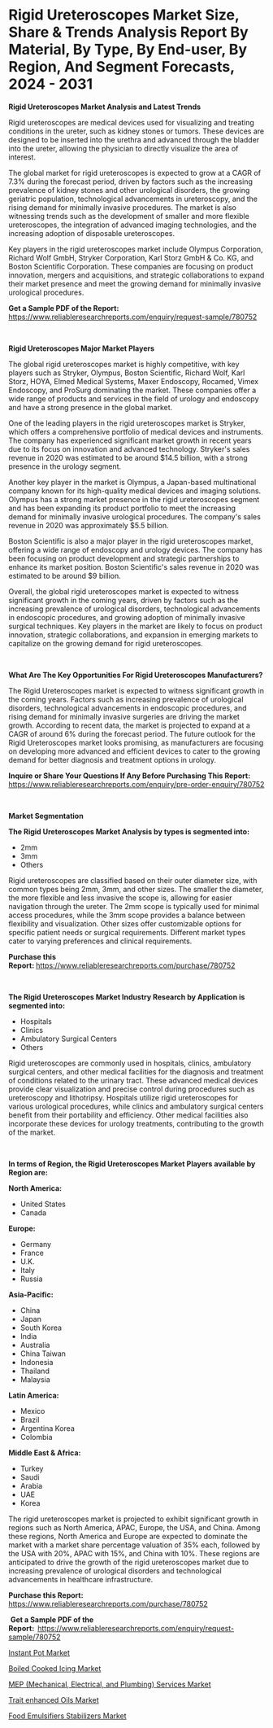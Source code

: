 <p><h1>Rigid Ureteroscopes Market Size, Share & Trends Analysis Report By Material, By Type, By End-user, By Region, And Segment Forecasts, 2024 - 2031</h1></p><p><strong>Rigid Ureteroscopes Market Analysis and Latest Trends</strong></p>
<p><p>Rigid ureteroscopes are medical devices used for visualizing and treating conditions in the ureter, such as kidney stones or tumors. These devices are designed to be inserted into the urethra and advanced through the bladder into the ureter, allowing the physician to directly visualize the area of interest.</p><p>The global market for rigid ureteroscopes is expected to grow at a CAGR of 7.3% during the forecast period, driven by factors such as the increasing prevalence of kidney stones and other urological disorders, the growing geriatric population, technological advancements in ureteroscopy, and the rising demand for minimally invasive procedures. The market is also witnessing trends such as the development of smaller and more flexible ureteroscopes, the integration of advanced imaging technologies, and the increasing adoption of disposable ureteroscopes.</p><p>Key players in the rigid ureteroscopes market include Olympus Corporation, Richard Wolf GmbH, Stryker Corporation, Karl Storz GmbH & Co. KG, and Boston Scientific Corporation. These companies are focusing on product innovation, mergers and acquisitions, and strategic collaborations to expand their market presence and meet the growing demand for minimally invasive urological procedures.</p></p>
<p><strong>Get a Sample PDF of the Report:&nbsp;</strong> <a href="https://www.reliableresearchreports.com/enquiry/request-sample/780752">https://www.reliableresearchreports.com/enquiry/request-sample/780752</a></p>
<p>&nbsp;</p>
<p><strong>Rigid Ureteroscopes Major Market Players</strong></p>
<p><p>The global rigid ureteroscopes market is highly competitive, with key players such as Stryker, Olympus, Boston Scientific, Richard Wolf, Karl Storz, HOYA, Elmed Medical Systems, Maxer Endoscopy, Rocamed, Vimex Endoscopy, and ProSurg dominating the market. These companies offer a wide range of products and services in the field of urology and endoscopy and have a strong presence in the global market.</p><p>One of the leading players in the rigid ureteroscopes market is Stryker, which offers a comprehensive portfolio of medical devices and instruments. The company has experienced significant market growth in recent years due to its focus on innovation and advanced technology. Stryker's sales revenue in 2020 was estimated to be around $14.5 billion, with a strong presence in the urology segment.</p><p>Another key player in the market is Olympus, a Japan-based multinational company known for its high-quality medical devices and imaging solutions. Olympus has a strong market presence in the rigid ureteroscopes segment and has been expanding its product portfolio to meet the increasing demand for minimally invasive urological procedures. The company's sales revenue in 2020 was approximately $5.5 billion.</p><p>Boston Scientific is also a major player in the rigid ureteroscopes market, offering a wide range of endoscopy and urology devices. The company has been focusing on product development and strategic partnerships to enhance its market position. Boston Scientific's sales revenue in 2020 was estimated to be around $9 billion.</p><p>Overall, the global rigid ureteroscopes market is expected to witness significant growth in the coming years, driven by factors such as the increasing prevalence of urological disorders, technological advancements in endoscopic procedures, and growing adoption of minimally invasive surgical techniques. Key players in the market are likely to focus on product innovation, strategic collaborations, and expansion in emerging markets to capitalize on the growing demand for rigid ureteroscopes.</p></p>
<p>&nbsp;</p>
<p><strong>What Are The Key Opportunities For Rigid Ureteroscopes Manufacturers?</strong></p>
<p><p>The Rigid Ureteroscopes market is expected to witness significant growth in the coming years. Factors such as increasing prevalence of urological disorders, technological advancements in endoscopic procedures, and rising demand for minimally invasive surgeries are driving the market growth. According to recent data, the market is projected to expand at a CAGR of around 6% during the forecast period. The future outlook for the Rigid Ureteroscopes market looks promising, as manufacturers are focusing on developing more advanced and efficient devices to cater to the growing demand for better diagnosis and treatment options in urology.</p></p>
<p><strong>Inquire or Share Your Questions If Any Before Purchasing This Report:</strong> <a href="https://www.reliableresearchreports.com/enquiry/pre-order-enquiry/780752">https://www.reliableresearchreports.com/enquiry/pre-order-enquiry/780752</a></p>
<p>&nbsp;</p>
<p><strong>Market Segmentation</strong></p>
<p><strong>The Rigid Ureteroscopes Market Analysis by types is segmented into:</strong></p>
<p><ul><li>2mm</li><li>3mm</li><li>Others</li></ul></p>
<p><p>Rigid ureteroscopes are classified based on their outer diameter size, with common types being 2mm, 3mm, and other sizes. The smaller the diameter, the more flexible and less invasive the scope is, allowing for easier navigation through the ureter. The 2mm scope is typically used for minimal access procedures, while the 3mm scope provides a balance between flexibility and visualization. Other sizes offer customizable options for specific patient needs or surgical requirements. Different market types cater to varying preferences and clinical requirements.</p></p>
<p><strong>Purchase this Report:&nbsp;</strong><a href="https://www.reliableresearchreports.com/purchase/780752">https://www.reliableresearchreports.com/purchase/780752</a></p>
<p>&nbsp;</p>
<p><strong>The Rigid Ureteroscopes Market Industry Research by Application is segmented into:</strong></p>
<p><ul><li>Hospitals</li><li>Clinics</li><li>Ambulatory Surgical Centers</li><li>Others</li></ul></p>
<p><p>Rigid ureteroscopes are commonly used in hospitals, clinics, ambulatory surgical centers, and other medical facilities for the diagnosis and treatment of conditions related to the urinary tract. These advanced medical devices provide clear visualization and precise control during procedures such as ureteroscopy and lithotripsy. Hospitals utilize rigid ureteroscopes for various urological procedures, while clinics and ambulatory surgical centers benefit from their portability and efficiency. Other medical facilities also incorporate these devices for urology treatments, contributing to the growth of the market.</p></p>
<p>&nbsp;</p>
<p><strong>In terms of Region, the Rigid Ureteroscopes Market Players available by Region are:</strong></p>
<p>
    <p> <strong> North America: </strong>
        <ul>
            <li>United States</li>
            <li>Canada</li>
        </ul>
        </p> 
    <p> <strong> Europe: </strong>
        <ul>
            <li>Germany</li>
            <li>France</li>
            <li>U.K.</li>
            <li>Italy</li>
            <li>Russia</li>
        </ul>
        </p> 
    <p> <strong> Asia-Pacific: </strong>
        <ul>
            <li>China</li>
            <li>Japan</li>
            <li>South Korea</li>
            <li>India</li>
            <li>Australia</li>
            <li>China Taiwan</li>
            <li>Indonesia</li>
            <li>Thailand</li>
            <li>Malaysia</li>
        </ul>
        </p> 
    <p> <strong> Latin America: </strong>
        <ul>
            <li>Mexico</li>
            <li>Brazil</li>
            <li>Argentina Korea</li>
            <li>Colombia</li>
        </ul>
        </p> 
    <p> <strong> Middle East & Africa: </strong>
        <ul>
            <li>Turkey</li>
            <li>Saudi</li>
            <li>Arabia</li>
            <li>UAE</li>
            <li>Korea</li>
        </ul>
    </p>
    </p>
<p><p>The rigid ureteroscopes market is projected to exhibit significant growth in regions such as North America, APAC, Europe, the USA, and China. Among these regions, North America and Europe are expected to dominate the market with a market share percentage valuation of 35% each, followed by the USA with 20%, APAC with 15%, and China with 10%. These regions are anticipated to drive the growth of the rigid ureteroscopes market due to increasing prevalence of urological disorders and technological advancements in healthcare infrastructure.</p></p>
<p><strong>Purchase this Report: </strong><a href="https://www.reliableresearchreports.com/purchase/780752">https://www.reliableresearchreports.com/purchase/780752</a></p>
<p>&nbsp;<strong>Get a Sample PDF of the Report:&nbsp;&nbsp;</strong><a href="https://www.reliableresearchreports.com/enquiry/request-sample/780752">https://www.reliableresearchreports.com/enquiry/request-sample/780752</a></p>
<p><strong></strong></p>
<p><p><a href="https://github.com/bmorecock/Market-Research-Report-List-2/blob/main/instant-pot-market.md">Instant Pot Market</a></p><p><a href="https://medium.com/@linabernier/boiled-cooked-icing-market-report-reveals-the-latest-trends-and-growth-opportunities-of-this-market-03dbd99aea1d">Boiled Cooked Icing Market</a></p><p><a href="https://github.com/Krish2023na/Market-Research-Report-List-3/blob/main/mep-mechanical-electrical-and-plumbing-services-market.md">MEP (Mechanical, Electrical, and Plumbing) Services Market</a></p><p><a href="https://medium.com/@linabernier/trait-enhanced-oils-market-exploring-market-share-market-trends-and-future-growth-4b5754f88dad">Trait enhanced Oils Market</a></p><p><a href="https://medium.com/@linabernier/food-emulsifiers-stabilizers-market-furnishes-information-on-market-share-market-trends-and-3a096cce77ba">Food Emulsifiers Stabilizers Market</a></p></p>